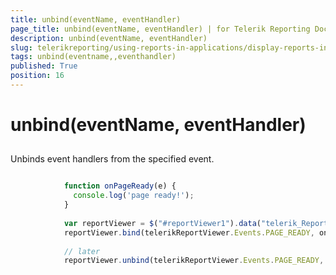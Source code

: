 ```yaml
---
title: unbind(eventName, eventHandler)
page_title: unbind(eventName, eventHandler) | for Telerik Reporting Documentation
description: unbind(eventName, eventHandler)
slug: telerikreporting/using-reports-in-applications/display-reports-in-applications/web-application/html5-report-viewer/api-reference/reportviewer/methods/unbind(eventname,-eventhandler)
tags: unbind(eventname,,eventhandler)
published: True
position: 16
---
```


# unbind(eventName, eventHandler)



## 

Unbinds event handlers from the specified event.
        

	
````js

            function onPageReady(e) {
              console.log('page ready!');
            }
          
            var reportViewer = $("#reportViewer1").data("telerik_ReportViewer");
            reportViewer.bind(telerikReportViewer.Events.PAGE_READY, onPageReady);
            
            // later
            reportViewer.unbind(telerikReportViewer.Events.PAGE_READY, onPageReady);
          
````


